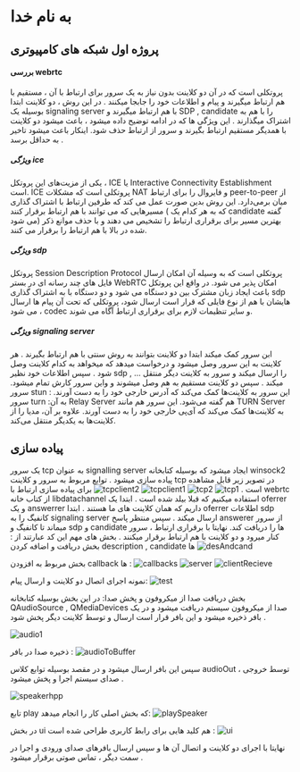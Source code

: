 # به نام خدا
## پروژه اول شبکه های کامپیوتری
#### بررسی webrtc
پروتکلی است که در آن دو کلاینت بدون نیاز به یک سرور برای ارتباط با آن ، مستقیم با هم ارتباط میگیرند و پیام و اطلاعات خود را جابجا میکنند .
در این روش ، دو کلاینت ابتدا بوسیله یک signaling server با هم ارتباط میگیرند و SDP , candidate را با هم به اشتراک میگذارند . 
این ویژگی ها که در ادامه توضیح داده میشود ، باعث میشود دو کلاینت با همدیگر مستقیم ارتباط بگیرند و سرور از ارتباط حذف شود. اینکار باعث میشود تاخیر به حداقل برسد .
##### ویژگی ice
یکی از مزیت‌های این پروتکل ، ICE یا Interactive Connectivity Establishment است. ICE پروتکلی است
که مشکلات NAT و فایروال را برای ارتباط peer-to-peer از میان برمی‌دارد.
این روش بدین صورت عمل می کند که طرفین ارتباط با اشتراک گذاری مسیرهایی که می توانند با هم ارتباط برقرار کنند
( که به هر کدام یک candidate گفته می شود) بهترین مسیر برای برقراری ارتباط را تشخیص می دهند 
و با حذف موانع ذکر شده در بالا با هم ارتباط را برقرار می کنند.
##### ویژگی sdp
پروتکل Session Description Protocol پروتکلی است که به وسیله آن امکان ارسال فایل های چند رسانه ای در بستر WebRTC امکان پذیر می شود.
در واقع این پروتکل باعث ایجاد زبان مشترک بین دو دستگاه می شود و دو دستگاه با به اشتراک گذاری sdp هایشان با هم از نوع فایلی که قرار است ارسال شود،
پروتکلی که تحت آن پیام ها ارسال می شود ، codec و سایر تنظیمات لازم برای برقراری ارتباط آگاه می شوند.

##### ویژگی signaling server
ابن سرور کمک میکند ابتدا دو کلاینت بتوانند به روش سنتی با هم ارتباط بگیرند . هر کلاینت به این سرور وصل میشود و درخواست میدهد که میخواهد به کدام کلاینت وصل شود
. سپس اطلاعات خود نظیر sdp , ... را ارسال میکند و سرور به کلاینت دیگر منتقل میکند . سپس دو کلاینت مستقیم به هم وصل میشوند و واین سرور کارش تمام میشود.
سرور stun : این سرور به کلاینت‌ها کمک می‌کند که آدرس خارجی خود را به دست آورند.
سرور turn :به آن Relay Server هم گفته می‌شود. این سرور هم مانند TURN Server به کلاینت‌ها کمک می‌کند 
که آی‌پی خارجی خود را به دست آورند. علاوه بر آن، مدیا را از کلاینت‌ها به یکدیگر منتقل می‌کند.

## پیاده سازی

یک سرور tcp به عنوان signalling server ایجاد میشود که بوسیله کتابخانه winsock2 پیاده سازی میشود . توابع مربوط به سرور و کلاینت tcp در تصویر زیر قابل مشاهده است . 
![tcp1](https://github.com/AliMomtahen/CN_CA1/assets/102304346/57730bc0-9f63-4ca2-a464-2315a55e3f4b)
![tcp2](https://github.com/AliMomtahen/CN_CA1/assets/102304346/e13cb7a4-5cae-4ce4-a13d-71e665f37baf)
![tcpclient1](https://github.com/AliMomtahen/CN_CA1/assets/102304346/562f69a9-a7ae-41c3-8989-612b59ab0a44)
![tcpclient2](https://github.com/AliMomtahen/CN_CA1/assets/102304346/e54a9314-9fbe-4b64-b335-0eb59433e857)
برای پیاده سازی ارتباط با webrtc از کتاب خانه libdatachannel استفاده میکنیم که قبلا بیلد شده است .
ابتدا یک oferrer  و یک answerrer داریم که همان کلاینت های ما هستند .
ابتدا oferrer اطلاعات sdp  کانفیگ را به signaling server ارسال میکند . 
سپس منتظر پاسخ answerer از سرور میماند تا کانفیگ و sdp و candidate ها را دریافت کند. 
نهایتا با برقراری ارتباط ، سرور کنار میرود و دو کلاینت با هم ارتباط برقرار میکنند . بخش های مهم این کد عبارتند از : بخش دریافت و اضافه کردن description , candidate ها
![desAndcand](https://github.com/AliMomtahen/CN_CA1/assets/102304346/337185c6-261c-443b-99f9-cc04fa3ea016)

بخش مربوط به افزودن callback ها :
![callbacks](https://github.com/AliMomtahen/CN_CA1/assets/102304346/820066bd-82d9-493a-9fce-a92ac1bed2b1)
![server](https://github.com/AliMomtahen/CN_CA1/assets/102304346/cc5317c5-da85-41ba-8ab3-cff94a91247f)
![clientRecieve](https://github.com/AliMomtahen/CN_CA1/assets/102304346/a7bab9d5-7072-40c3-b4a1-47e5e320934a)

نمونه اجرای اتصال دو کلاینت  و ارسال پیام:
![test](https://github.com/AliMomtahen/CN_CA1/assets/102304346/7b6afda1-291b-42df-b0a6-cca0787aae87)

بخش دریافت صدا از میکروفون و پخش صدا:
در این بخش بوسیله کتابخانه QAudioSource , QMediaDevices صدا از میکروفون سیستم دریافت میشود و 
در یک بافر ذخیره میشود و این بافر قرار است ارسال و توسط کلاینت دیگر پخش شود . 

![audio1](https://github.com/AliMomtahen/CN_CA1/assets/102304346/32035d5b-860f-4b9f-91cc-e14bbc9f0867)


ذخیره صدا در بافر :
![audioToBuffer](https://github.com/AliMomtahen/CN_CA1/assets/102304346/174d48a5-1255-46eb-a671-9e7fa2148033)

سپس این بافر ارسال میشود و در مقصد بوسیله توابع کلاس audioOut ، توسط خروجی صدای سیستم اجرا و پخش میشود . 

![speakerhpp](https://github.com/AliMomtahen/CN_CA1/assets/102304346/62e2cc91-b319-48f4-943f-980ffc377753)

تابع play  که بخش اصلی کار را انجام میدهد:
![playSpeaker](https://github.com/AliMomtahen/CN_CA1/assets/102304346/7059bddb-92e9-4944-b1cf-8ac613a72804)

در بخش ui هم کلید هایی برای رابط کاربری طراحی شده است :
![ui](https://github.com/AliMomtahen/CN_CA1/assets/102304346/d43f6241-c35b-4fd8-b95a-6916c03a6818)


نهایتا با اجرای دو کلاینت و اتصال آن ها و سپس ارسال بافرهای صدای ورودی و اجرا در سمت دیگر ، تماس صوتی برقرار میشود . 
